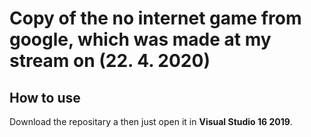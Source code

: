 # Copy of the no internet game from google, which was made at my stream on (22. 4. 2020)
 
 ## How to use
 Download the repositary a then just open it in **Visual Studio 16 2019**.